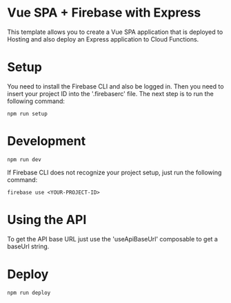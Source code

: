 # Vue SPA + Firebase with Express

This template allows you to create a Vue SPA application that is deployed to Hosting and also deploy an Express application to Cloud Functions.

# Setup

You need to install the Firebase CLI and also be logged in. Then you need to insert your project ID into the '.firebaserc' file.
The next step is to run the following command:

```
npm run setup
```

# Development

```
npm run dev
```

If Firebase CLI does not recognize your project setup, just run the following command:

```
firebase use <YOUR-PROJECT-ID>
```

# Using the API
To get the API base URL just use the 'useApiBaseUrl' composable to get a baseUrl string.


# Deploy
```
npm run deploy
```
